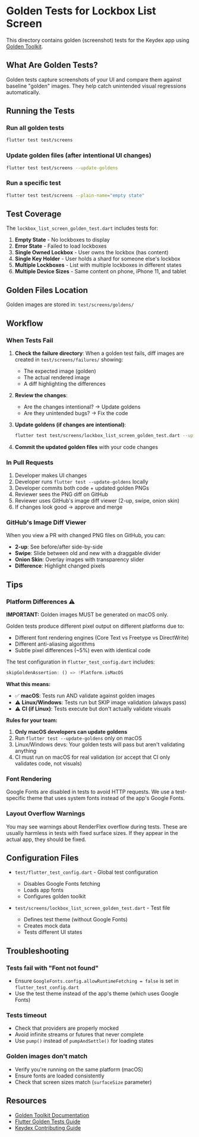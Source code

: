 # Golden Tests for Lockbox List Screen

This directory contains golden (screenshot) tests for the Keydex app using [Golden Toolkit](https://pub.dev/packages/golden_toolkit).

## What Are Golden Tests?

Golden tests capture screenshots of your UI and compare them against baseline "golden" images. They help catch unintended visual regressions automatically.

## Running the Tests

### Run all golden tests
```bash
flutter test test/screens
```

### Update golden files (after intentional UI changes)
```bash
flutter test test/screens --update-goldens
```

### Run a specific test
```bash
flutter test test/screens --plain-name="empty state"
```

## Test Coverage

The `lockbox_list_screen_golden_test.dart` includes tests for:

1. **Empty State** - No lockboxes to display
2. **Error State** - Failed to load lockboxes
3. **Single Owned Lockbox** - User owns the lockbox (has content)
4. **Single Key Holder** - User holds a shard for someone else's lockbox
5. **Multiple Lockboxes** - List with multiple lockboxes in different states
6. **Multiple Device Sizes** - Same content on phone, iPhone 11, and tablet

## Golden Files Location

Golden images are stored in: `test/screens/goldens/`

## Workflow

### When Tests Fail

1. **Check the failure directory**: When a golden test fails, diff images are created in `test/screens/failures/` showing:
   - The expected image (golden)
   - The actual rendered image
   - A diff highlighting the differences

2. **Review the changes**:
   - Are the changes intentional? → Update goldens
   - Are they unintended bugs? → Fix the code

3. **Update goldens (if changes are intentional)**:
   ```bash
   flutter test test/screens/lockbox_list_screen_golden_test.dart --update-goldens
   ```

4. **Commit the updated golden files** with your code changes

### In Pull Requests

1. Developer makes UI changes
2. Developer runs `flutter test --update-goldens` locally
3. Developer commits both code + updated golden PNGs
4. Reviewer sees the PNG diff on GitHub
5. Reviewer uses GitHub's image diff viewer (2-up, swipe, onion skin)
6. If changes look good → approve and merge

### GitHub's Image Diff Viewer

When you view a PR with changed PNG files on GitHub, you can:
- **2-up**: See before/after side-by-side
- **Swipe**: Slide between old and new with a draggable divider
- **Onion Skin**: Overlay images with transparency slider
- **Difference**: Highlight changed pixels

## Tips

### Platform Differences ⚠️

**IMPORTANT:** Golden images MUST be generated on macOS only.

Golden tests produce different pixel output on different platforms due to:
- Different font rendering engines (Core Text vs Freetype vs DirectWrite)
- Different anti-aliasing algorithms
- Subtle pixel differences (~5%) even with identical code

The test configuration in `flutter_test_config.dart` includes:
```dart
skipGoldenAssertion: () => !Platform.isMacOS
```

**What this means:**
- ✅ **macOS**: Tests run AND validate against golden images
- ⚠️ **Linux/Windows**: Tests run but SKIP image validation (always pass)
- ⚠️ **CI (if Linux)**: Tests execute but don't actually validate visuals

**Rules for your team:**
1. **Only macOS developers can update goldens**
2. Run `flutter test --update-goldens` only on macOS
3. Linux/Windows devs: Your golden tests will pass but aren't validating anything
4. CI must run on macOS for real validation (or accept that CI only validates code, not visuals)

### Font Rendering

Google Fonts are disabled in tests to avoid HTTP requests. We use a test-specific theme that uses system fonts instead of the app's Google Fonts.

### Layout Overflow Warnings

You may see warnings about RenderFlex overflow during tests. These are usually harmless in tests with fixed surface sizes. If they appear in the actual app, they should be fixed.

## Configuration Files

- `test/flutter_test_config.dart` - Global test configuration
  - Disables Google Fonts fetching
  - Loads app fonts
  - Configures golden toolkit

- `test/screens/lockbox_list_screen_golden_test.dart` - Test file
  - Defines test theme (without Google Fonts)
  - Creates mock data
  - Tests different UI states

## Troubleshooting

### Tests fail with "Font not found"
- Ensure `GoogleFonts.config.allowRuntimeFetching = false` is set in `flutter_test_config.dart`
- Use the test theme instead of the app's theme (which uses Google Fonts)

### Tests timeout
- Check that providers are properly mocked
- Avoid infinite streams or futures that never complete
- Use `pump()` instead of `pumpAndSettle()` for loading states

### Golden images don't match
- Verify you're running on the same platform (macOS)
- Ensure fonts are loaded consistently
- Check that screen sizes match (`surfaceSize` parameter)

## Resources

- [Golden Toolkit Documentation](https://pub.dev/packages/golden_toolkit)
- [Flutter Golden Tests Guide](https://docs.flutter.dev/cookbook/testing/widget/golden-image)
- [Keydex Contributing Guide](../../CONTRIBUTING.md)

